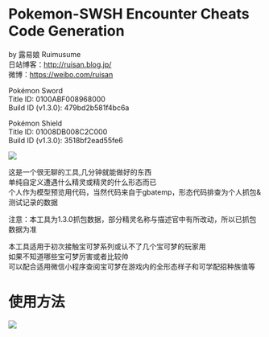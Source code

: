 # Pokemon-SWSH Encounter Cheats Code Generation

by 露易娘 Ruimusume</br>
日站博客：http://ruisan.blog.jp/</br>
微博：https://weibo.com/ruisan</br>

Pokémon Sword<br>
Title ID: 0100ABF008968000<br>
Build ID (v1.3.0): 479bd2b581f4bc6a<br>

Pokémon Shield<br>
Title ID: 01008DB008C2C000<br>
Build ID (v1.3.0): 3518bf2ead55fe6<br>

<img src="https://i.imgur.com/S2M7Pnt.png"></br>

这是一个很无聊的工具,几分钟就能做好的东西<br>
单纯自定义遭遇什么精灵或精灵的什么形态而已<br>
个人作为模型预览用代码，当然代码来自于gbatemp，形态代码排查为个人抓包&测试记录的数据<br>

注意：本工具为1.3.0抓包数据，部分精灵名称与描述官中有所改动，所以已抓包数据为准<br>

本工具适用于初次接触宝可梦系列或认不了几个宝可梦的玩家用<br>
如果不知道哪些宝可梦厉害或者比较帅<br>
可以配合适用微信小程序查阅宝可梦在游戏内的全形态样子和可学配招种族值等<br>

# 使用方法
<img src="https://i.imgur.com/Lz1lTXt.png"></br>

